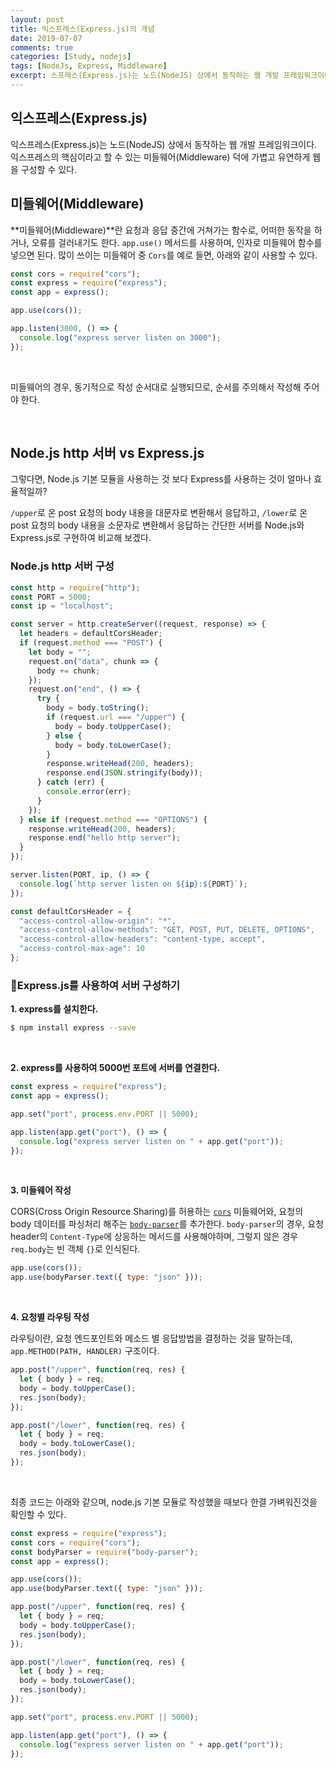 ```yaml
---
layout: post
title: 익스프레스(Express.js)의 개념
date: 2019-07-07
comments: true
categories: [Study, nodejs]
tags: [NodeJs, Express, Middleware]
excerpt: 스프레스(Express.js)는 노드(NodeJS) 상에서 동작하는 웹 개발 프레임워크이다. 익스프레스의 핵심이라고 할 수 있는 미들웨어(Middleware) 덕에 가볍고 유연하게 웹을 구성할 수 있다.
---
```


## 익스프레스(Express.js)

익스프레스(Express.js)는 노드(NodeJS) 상에서 동작하는 웹 개발 프레임워크이다. 익스프레스의 핵심이라고 할 수 있는 미들웨어(Middleware) 덕에 가볍고 유연하게 웹을 구성할 수 있다.

## 미들웨어(Middleware)

**미들웨어(Middleware)**란 요청과 응답 중간에 거쳐가는 함수로, 어떠한 동작을 하거나, 오류를 걸러내기도 한다.
`app.use()` 메서드를 사용하며, 인자로 미들웨어 함수를 넣으면 된다. 많이 쓰이는 미들웨어 중 `Cors`를 예로 들면, 아래와 같이 사용할 수 있다.

```javascript
const cors = require("cors");
const express = require("express");
const app = express();

app.use(cors());

app.listen(3000, () => {
  console.log("express server listen on 3000");
});
```

<br>

미들웨어의 경우, 동기적으로 작성 순서대로 실행되므로, 순서를 주의해서 작성해 주어야 한다.

<br>

## Node.js http 서버 vs Express.js

그렇다면, Node.js 기본 모듈을 사용하는 것 보다 Express를 사용하는 것이 얼마나 효율적일까?

`/upper`로 온 post 요청의 body 내용을 대문자로 변환해서 응답하고, `/lower`로 온 post 요청의 body 내용을 소문자로 변환해서 응답하는 간단한 서버를 Node.js와 Express.js로 구현하여 비교해 보겠다.

### Node.js http 서버 구성

```javascript
const http = require("http");
const PORT = 5000;
const ip = "localhost";

const server = http.createServer((request, response) => {
  let headers = defaultCorsHeader;
  if (request.method === "POST") {
    let body = "";
    request.on("data", chunk => {
      body += chunk;
    });
    request.on("end", () => {
      try {
        body = body.toString();
        if (request.url === "/upper") {
          body = body.toUpperCase();
        } else {
          body = body.toLowerCase();
        }
        response.writeHead(200, headers);
        response.end(JSON.stringify(body));
      } catch (err) {
        console.error(err);
      }
    });
  } else if (request.method === "OPTIONS") {
    response.writeHead(200, headers);
    response.end("hello http server");
  }
});

server.listen(PORT, ip, () => {
  console.log(`http server listen on ${ip}:${PORT}`);
});

const defaultCorsHeader = {
  "access-control-allow-origin": "*",
  "access-control-allow-methods": "GET, POST, PUT, DELETE, OPTIONS",
  "access-control-allow-headers": "content-type, accept",
  "access-control-max-age": 10
};
```

### Express.js를 사용하여 서버 구성하기

**1. express를 설치한다.**

```bash
$ npm install express --save
```

<br>

**2. express를 사용하여 5000번 포트에 서버를 연결한다.**

```javascript
const express = require("express");
const app = express();

app.set("port", process.env.PORT || 5000);

app.listen(app.get("port"), () => {
  console.log("express server listen on " + app.get("port"));
});
```

<br>

**3. 미들웨어 작성**

CORS(Cross Origin Resource Sharing)를 허용하는 [`cors`](https://expressjs.com/en/resources/middleware/cors.html) 미들웨어와, 요청의 body 데이터를 파싱처리 해주는 [`body-parser`](https://www.npmjs.com/package/body-parser)를 추가한다. `body-parser`의 경우, 요청 header의 `Content-Type`에 상응하는 메서드를 사용해야하며, 그렇지 않은 경우 `req.body`는 빈 객체 `{}`로 인식된다.

```javascript
app.use(cors());
app.use(bodyParser.text({ type: "json" }));
```

<br>

**4. 요청별 라우팅 작성**

라우팅이란, 요청 엔드포인트와 메소드 별 응답방법을 결정하는 것을 말하는데, `app.METHOD(PATH, HANDLER)` 구조이다.

```javascript
app.post("/upper", function(req, res) {
  let { body } = req;
  body = body.toUpperCase();
  res.json(body);
});

app.post("/lower", function(req, res) {
  let { body } = req;
  body = body.toLowerCase();
  res.json(body);
});
```

<br>

최종 코드는 아래와 같으며, node.js 기본 모듈로 작성했을 때보다 한결 가벼워진것을 확인할 수 있다.

```javascript
const express = require("express");
const cors = require("cors");
const bodyParser = require("body-parser");
const app = express();

app.use(cors());
app.use(bodyParser.text({ type: "json" }));

app.post("/upper", function(req, res) {
  let { body } = req;
  body = body.toUpperCase();
  res.json(body);
});

app.post("/lower", function(req, res) {
  let { body } = req;
  body = body.toLowerCase();
  res.json(body);
});

app.set("port", process.env.PORT || 5000);

app.listen(app.get("port"), () => {
  console.log("express server listen on " + app.get("port"));
});
```

<br>
